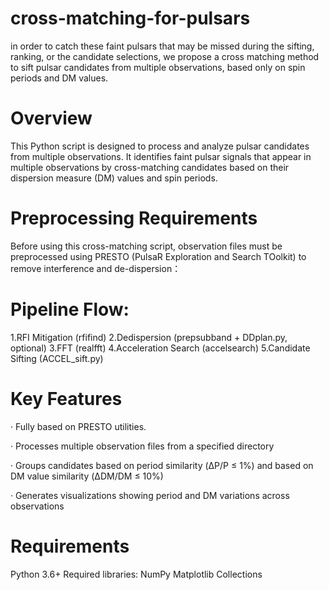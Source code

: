 # cross-matching-for-pulsars
in order to catch these faint pulsars that may be missed during the sifting, ranking, or the candidate selections, we propose a cross matching method to sift pulsar candidates from multiple observations, based only on spin periods and DM values.

# Overview
This Python script is designed to process and analyze pulsar candidates from multiple observations. It identifies faint pulsar signals that appear in multiple observations by cross-matching candidates based on their dispersion measure (DM) values and spin periods.

# Preprocessing Requirements
Before using this cross-matching script, observation files must be preprocessed using PRESTO (PulsaR Exploration and Search TOolkit) to remove interference and de-dispersion：

# Pipeline Flow:
1.RFI Mitigation (rfifind)
2.Dedispersion (prepsubband + DDplan.py, optional)
3.FFT (realfft)
4.Acceleration Search (accelsearch)
5.Candidate Sifting (ACCEL_sift.py)



# Key Features
· Fully based on PRESTO utilities.

· Processes multiple observation files from a specified directory

· Groups candidates based on period similarity (ΔP/P ≤ 1%) and based on DM value similarity (ΔDM/DM ≤ 10%)

· Generates visualizations showing period and DM variations across observations



# Requirements
Python 3.6+
Required libraries:
NumPy
Matplotlib
Collections
